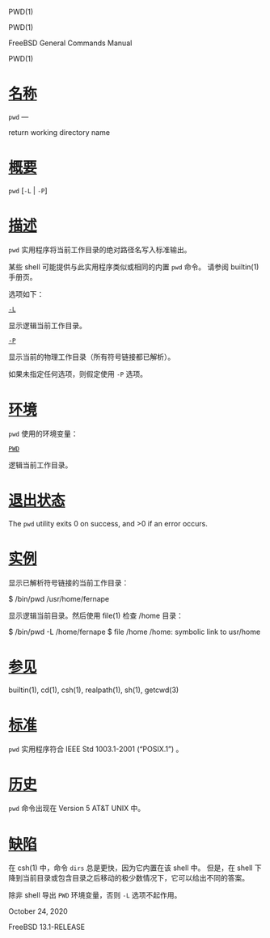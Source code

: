   PWD(1)  

PWD(1)

FreeBSD General Commands Manual

PWD(1)

[名称](#__u540D___u79F0_)
=======================

`pwd` —

return working directory name

[概要](#__u6982___u8981_)
=======================

`pwd` \[`-L` | `-P`\]

[描述](#__u63CF___u8FF0_)
=======================

`pwd` 实用程序将当前工作目录的绝对路径名写入标准输出。

某些 shell 可能提供与此实用程序类似或相同的内置 `pwd` 命令。 请参阅 builtin(1) 手册页。

选项如下：

[`-L`](#L)

显示逻辑当前工作目录。

[`-P`](#P)

显示当前的物理工作目录（所有符号链接都已解析）。

如果未指定任何选项，则假定使用 `-P` 选项。

[环境](#__u73AF___u5883_)
=======================

`pwd` 使用的环境变量：

[`PWD`](#PWD)

逻辑当前工作目录。

[退出状态](#__u9000___u51FA___u72B6___u6001_)
=========================================

The `pwd` utility exits 0 on success, and >0 if an error occurs.

[实例](#__u5B9E___u4F8B_)
=======================

显示已解析符号链接的当前工作目录：

$ /bin/pwd /usr/home/fernape 

显示逻辑当前目录。然后使用 file(1) 检查 /home 目录：

$ /bin/pwd -L /home/fernape $ file /home /home: symbolic link to usr/home 

[参见](#__u53C2___u89C1_)
=======================

builtin(1), cd(1), csh(1), realpath(1), sh(1), getcwd(3)

[标准](#__u6807___u51C6_)
=======================

`pwd` 实用程序符合 IEEE Std 1003.1-2001 (“POSIX.1”) 。

[历史](#__u5386___u53F2_)
=======================

`pwd` 命令出现在 Version 5 AT&T UNIX 中。

[缺陷](#__u7F3A___u9677_)
=======================

在 csh(1) 中，命令 `dirs` 总是更快，因为它内置在该 shell 中。 但是，在 shell 下降到当前目录或包含目录之后移动的极少数情况下，它可以给出不同的答案。

除非 shell 导出 `PWD` 环境变量，否则 `-L` 选项不起作用。

October 24, 2020

FreeBSD 13.1-RELEASE